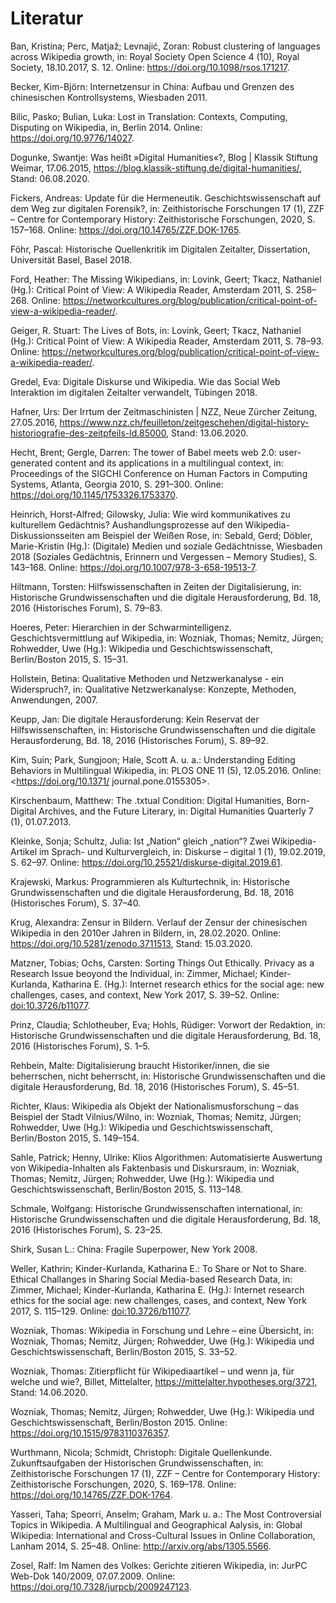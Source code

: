 # Literatur

Ban, Kristina; Perc, Matjaž; Levnajić, Zoran: Robust clustering of languages across Wikipedia growth, in: Royal Society Open Science 4 (10), Royal Society, 18.10.2017, S. 12. Online: <https://doi.org/10.1098/rsos.171217>.

Becker, Kim-Björn: Internetzensur in China: Aufbau und Grenzen des chinesischen Kontrollsystems, Wiesbaden 2011.

Bilic, Pasko; Bulian, Luka: Lost in Translation: Contexts, Computing, Disputing on Wikipedia, in, Berlin 2014. Online: <https://doi.org/10.9776/14027>.

Dogunke, Swantje: Was heißt »Digital Humanities«?, Blog | Klassik Stiftung Weimar, 17.06.2015, <https://blog.klassik-stiftung.de/digital-humanities/>, Stand: 06.08.2020.

Fickers, Andreas: Update für die Hermeneutik. Geschichtswissenschaft auf dem Weg zur digitalen Forensik?, in: Zeithistorische Forschungen 17 (1), ZZF – Centre for Contemporary History: Zeithistorische Forschungen, 2020, S. 157–168. Online: <https://doi.org/10.14765/ZZF.DOK-1765>.

Föhr, Pascal: Historische Quellenkritik im Digitalen Zeitalter, Dissertation, Universität Basel, Basel 2018.

Ford, Heather: The Missing Wikipedians, in: Lovink, Geert; Tkacz, Nathaniel (Hg.): Critical Point of View: A Wikipedia Reader, Amsterdam 2011, S. 258–268. Online: <https://networkcultures.org/blog/publication/critical-point-of-view-a-wikipedia-reader/>.

Geiger, R. Stuart: The Lives of Bots, in: Lovink, Geert; Tkacz, Nathaniel (Hg.): Critical Point of View: A Wikipedia Reader, Amsterdam 2011, S. 78–93. Online: <https://networkcultures.org/blog/publication/critical-point-of-view-a-wikipedia-reader/>.

Gredel, Eva: Digitale Diskurse und Wikipedia. Wie das Social Web Interaktion im digitalen Zeitalter verwandelt, Tübingen 2018.

Hafner, Urs: Der Irrtum der Zeitmaschinisten | NZZ, Neue Zürcher Zeitung, 27.05.2016, <https://www.nzz.ch/feuilleton/zeitgeschehen/digital-history-historiografie-des-zeitpfeils-ld.85000>, Stand: 13.06.2020.

Hecht, Brent; Gergle, Darren: The tower of Babel meets web 2.0: user-generated content and its applications in a multilingual context, in: Proceedings of the SIGCHI Conference on Human Factors in Computing Systems, Atlanta, Georgia 2010, S. 291–300. Online: <https://doi.org/10.1145/1753326.1753370>.

Heinrich, Horst-Alfred; Gilowsky, Julia: Wie wird kommunikatives zu kulturellem Gedächtnis? Aushandlungsprozesse auf den Wikipedia-Diskussionsseiten am Beispiel der Weißen Rose, in: Sebald, Gerd; Döbler, Marie-Kristin (Hg.): (Digitale) Medien und soziale Gedächtnisse, Wiesbaden 2018 (Soziales Gedächtnis, Erinnern und Vergessen – Memory Studies), S. 143–168. Online: <https://doi.org/10.1007/978-3-658-19513-7>.

Hiltmann, Torsten: Hilfswissenschaften in Zeiten der Digitalisierung, in: Historische Grundwissenschaften und die digitale Herausforderung, Bd. 18, 2016 (Historisches Forum), S. 79–83.

Hoeres, Peter: Hierarchien in der Schwarmintelligenz. Geschichtsvermittlung auf Wikipedia, in: Wozniak, Thomas; Nemitz, Jürgen; Rohwedder, Uwe (Hg.): Wikipedia und Geschichtswissenschaft, Berlin/Boston 2015, S. 15–31.

Hollstein, Betina: Qualitative Methoden und Netzwerkanalyse - ein Widerspruch?, in: Qualitative Netzwerkanalyse: Konzepte, Methoden, Anwendungen, 2007.

Keupp, Jan: Die digitale Herausforderung: Kein Reservat der Hilfswissenschaften, in: Historische Grundwissenschaften und die digitale Herausforderung, Bd. 18, 2016 (Historisches Forum), S. 89–92.

Kim, Suin; Park, Sungjoon; Hale, Scott A. u. a.: Understanding Editing Behaviors in Multilingual Wikipedia, in: PLOS ONE 11 (5), 12.05.2016. Online: <https://doi.org/10.1371/ journal.pone.0155305>.

Kirschenbaum, Matthew: The .txtual Condition: Digital Humanities, Born-Digital Archives, and the Future Literary, in: Digital Humanities Quarterly 7 (1), 01.07.2013.

Kleinke, Sonja; Schultz, Julia: Ist „Nation“ gleich „nation“? Zwei Wikipedia-Artikel im Sprach- und Kulturvergleich, in: Diskurse – digital 1 (1), 19.02.2019, S. 62–97. Online: <https://doi.org/10.25521/diskurse-digital.2019.61>.

Krajewski, Markus: Programmieren als Kulturtechnik, in: Historische Grundwissenschaften und die digitale Herausforderung, Bd. 18, 2016 (Historisches Forum), S. 37–40.

Krug, Alexandra: Zensur in Bildern. Verlauf der Zensur der chinesischen Wikipedia in den 2010er Jahren in Bildern, in, 28.02.2020. Online: <https://doi.org/10.5281/zenodo.3711513>, Stand: 15.03.2020.

Matzner, Tobias; Ochs, Carsten: Sorting Things Out Ethically. Privacy as a Research Issue beoyond the Individual, in: Zimmer, Michael; Kinder-Kurlanda, Katharina E. (Hg.): Internet research ethics for the social age: new challenges, cases, and context, New York 2017, S. 39–52. Online: <doi:10.3726/b11077>.

Prinz, Claudia; Schlotheuber, Eva; Hohls, Rüdiger: Vorwort der Redaktion, in: Historische Grundwissenschaften und die digitale Herausforderung, Bd. 18, 2016 (Historisches Forum), S. 1–5.

Rehbein, Malte: Digitalisierung braucht Historiker/innen, die sie beherrschen, nicht beherrscht, in: Historische Grundwissenschaften und die digitale Herausforderung, Bd. 18, 2016 (Historisches Forum), S. 45–51.

Richter, Klaus: Wikipedia als Objekt der Nationalismusforschung – das Beispiel der Stadt Vilnius/Wilno, in: Wozniak, Thomas; Nemitz, Jürgen; Rohwedder, Uwe (Hg.): Wikipedia und Geschichtswissenschaft, Berlin/Boston 2015, S. 149–154.

Sahle, Patrick; Henny, Ulrike: Klios Algorithmen: Automatisierte Auswertung von Wikipedia-Inhalten als Faktenbasis und Diskursraum, in: Wozniak, Thomas; Nemitz, Jürgen; Rohwedder, Uwe (Hg.): Wikipedia und Geschichtswissenschaft, Berlin/Boston 2015, S. 113–148.

Schmale, Wolfgang: Historische Grundwissenschaften international, in: Historische Grundwissenschaften und die digitale Herausforderung, Bd. 18, 2016 (Historisches Forum), S. 23–25.

Shirk, Susan L.: China: Fragile Superpower, New York 2008.

Weller, Kathrin; Kinder-Kurlanda, Katharina E.: To Share or Not to Share. Ethical Challanges in Sharing Social Media-based Research Data, in: Zimmer, Michael; Kinder-Kurlanda, Katharina E. (Hg.): Internet research ethics for the social age: new challenges, cases, and context, New York 2017, S. 115–129. Online: <doi:10.3726/b11077>.

Wozniak, Thomas: Wikipedia in Forschung und Lehre – eine Übersicht, in: Wozniak, Thomas; Nemitz, Jürgen; Rohwedder, Uwe (Hg.): Wikipedia und Geschichtswissenschaft, Berlin/Boston 2015, S. 33–52.

Wozniak, Thomas: Zitierpflicht für Wikipediaartikel – und wenn ja, für welche und wie?, Billet, Mittelalter, <https://mittelalter.hypotheses.org/3721>, Stand: 14.06.2020.

Wozniak, Thomas; Nemitz, Jürgen; Rohwedder, Uwe (Hg.): Wikipedia und Geschichtswissenschaft, Berlin/Boston 2015. Online: <https://doi.org/10.1515/9783110376357>.

Wurthmann, Nicola; Schmidt, Christoph: Digitale Quellenkunde. Zukunftsaufgaben der Historischen Grundwissenschaften, in: Zeithistorische Forschungen 17 (1), ZZF – Centre for Contemporary History: Zeithistorische Forschungen, 2020, S. 169–178. Online: <https://doi.org/10.14765/ZZF.DOK-1764>.

Yasseri, Taha; Speorri, Anselm; Graham, Mark u. a.: The Most Controversial Topics in Wikipedia. A Multilingual and Geographical Aalysis, in: Global Wikipedia: International and Cross-Cultural Issues in Online Collaboration, Lanham 2014, S. 25–48. Online: <http://arxiv.org/abs/1305.5566>.

Zosel, Ralf: Im Namen des Volkes: Gerichte zitieren Wikipedia, in: JurPC Web-Dok 140/2009, 07.07.2009. Online: <https://doi.org/10.7328/jurpcb/2009247123>.